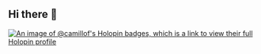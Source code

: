 ## Hi there 👋

[![An image of @camillof's Holopin badges, which is a link to view their full Holopin profile](https://holopin.me/camillof)](https://holopin.io/@camillof)

<!--
**camillof/camillof** is a ✨ _special_ ✨ repository because its `README.md` (this file) appears on your GitHub profile.

Here are some ideas to get you started:

- 🔭 I’m currently working on ...
- 🌱 I’m currently learning ...
- 👯 I’m looking to collaborate on ...
- 🤔 I’m looking for help with ...
- 💬 Ask me about ...
- 📫 How to reach me: ...
- 😄 Pronouns: ...
- ⚡ Fun fact: ...
-->
